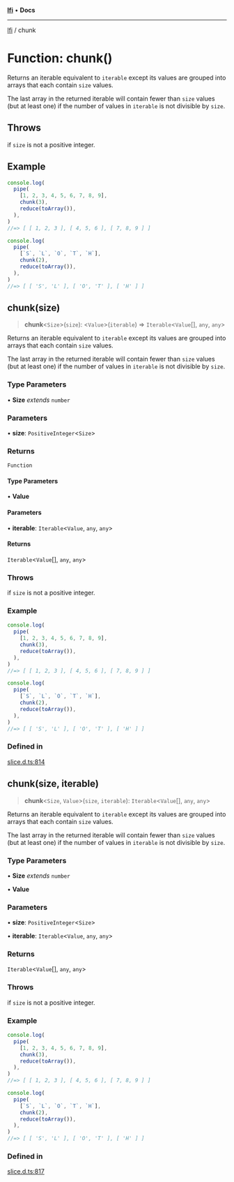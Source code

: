 [**lfi**](../readme.md) • **Docs**

***

[lfi](../globals.md) / chunk

# Function: chunk()

Returns an iterable equivalent to `iterable` except its values are grouped
into arrays that each contain `size` values.

The last array in the returned iterable will contain fewer than `size` values
(but at least one) if the number of values in `iterable` is not divisible by
`size`.

## Throws

if `size` is not a positive integer.

## Example

```js
console.log(
  pipe(
    [1, 2, 3, 4, 5, 6, 7, 8, 9],
    chunk(3),
    reduce(toArray()),
  ),
)
//=> [ [ 1, 2, 3 ], [ 4, 5, 6 ], [ 7, 8, 9 ] ]

console.log(
  pipe(
    [`S`, `L`, `O`, `T`, `H`],
    chunk(2),
    reduce(toArray()),
  ),
)
//=> [ [ 'S', 'L' ], [ 'O', 'T' ], [ 'H' ] ]
```

## chunk(size)

> **chunk**\<`Size`\>(`size`): \<`Value`\>(`iterable`) => `Iterable`\<`Value`[], `any`, `any`\>

Returns an iterable equivalent to `iterable` except its values are grouped
into arrays that each contain `size` values.

The last array in the returned iterable will contain fewer than `size` values
(but at least one) if the number of values in `iterable` is not divisible by
`size`.

### Type Parameters

• **Size** *extends* `number`

### Parameters

• **size**: `PositiveInteger`\<`Size`\>

### Returns

`Function`

#### Type Parameters

• **Value**

#### Parameters

• **iterable**: `Iterable`\<`Value`, `any`, `any`\>

#### Returns

`Iterable`\<`Value`[], `any`, `any`\>

### Throws

if `size` is not a positive integer.

### Example

```js
console.log(
  pipe(
    [1, 2, 3, 4, 5, 6, 7, 8, 9],
    chunk(3),
    reduce(toArray()),
  ),
)
//=> [ [ 1, 2, 3 ], [ 4, 5, 6 ], [ 7, 8, 9 ] ]

console.log(
  pipe(
    [`S`, `L`, `O`, `T`, `H`],
    chunk(2),
    reduce(toArray()),
  ),
)
//=> [ [ 'S', 'L' ], [ 'O', 'T' ], [ 'H' ] ]
```

### Defined in

[slice.d.ts:814](https://github.com/TomerAberbach/lfi/blob/fd6e1ff9d7b7d249090f89ead6d0a30e26aba2e4/src/operations/slice.d.ts#L814)

## chunk(size, iterable)

> **chunk**\<`Size`, `Value`\>(`size`, `iterable`): `Iterable`\<`Value`[], `any`, `any`\>

Returns an iterable equivalent to `iterable` except its values are grouped
into arrays that each contain `size` values.

The last array in the returned iterable will contain fewer than `size` values
(but at least one) if the number of values in `iterable` is not divisible by
`size`.

### Type Parameters

• **Size** *extends* `number`

• **Value**

### Parameters

• **size**: `PositiveInteger`\<`Size`\>

• **iterable**: `Iterable`\<`Value`, `any`, `any`\>

### Returns

`Iterable`\<`Value`[], `any`, `any`\>

### Throws

if `size` is not a positive integer.

### Example

```js
console.log(
  pipe(
    [1, 2, 3, 4, 5, 6, 7, 8, 9],
    chunk(3),
    reduce(toArray()),
  ),
)
//=> [ [ 1, 2, 3 ], [ 4, 5, 6 ], [ 7, 8, 9 ] ]

console.log(
  pipe(
    [`S`, `L`, `O`, `T`, `H`],
    chunk(2),
    reduce(toArray()),
  ),
)
//=> [ [ 'S', 'L' ], [ 'O', 'T' ], [ 'H' ] ]
```

### Defined in

[slice.d.ts:817](https://github.com/TomerAberbach/lfi/blob/fd6e1ff9d7b7d249090f89ead6d0a30e26aba2e4/src/operations/slice.d.ts#L817)
